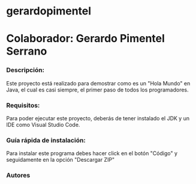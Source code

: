 # gerardopimentel
# Colaborador: Gerardo Pimentel Serrano

### Descripción:

Este proyecto está realizado para demostrar como es
un "Hola Mundo" en Java, el cual es casi siempre, el primer paso de todos los programadores.


### Requisitos:

Para poder ejecutar este proyecto, deberás de tener instalado el JDK y un IDE como Visual Studio Code.


### Guía rápida de instalación:

Para instalar este programa debes hacer click en el botón "Código" y seguidamente en la opción "Descargar ZIP"


### Autores